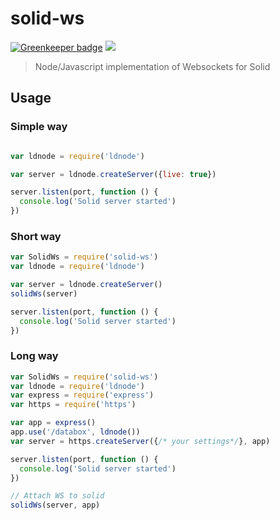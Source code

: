 # solid-ws

[![Greenkeeper badge](https://badges.greenkeeper.io/solid/node-solid-ws.svg)](https://greenkeeper.io/)
[![](https://img.shields.io/badge/project-Solid-7C4DFF.svg?style=flat-square)](https://github.com/solid/solid)

> Node/Javascript implementation of Websockets for Solid

## Usage

### Simple way

```javascript

var ldnode = require('ldnode')

var server = ldnode.createServer({live: true})

server.listen(port, function () {
  console.log('Solid server started')
})
```

### Short way 

```javascript
var SolidWs = require('solid-ws')
var ldnode = require('ldnode')

var server = ldnode.createServer()
solidWs(server)

server.listen(port, function () {
  console.log('Solid server started')
})
```

### Long way

```javascript
var SolidWs = require('solid-ws')
var ldnode = require('ldnode')
var express = require('express')
var https = require('https')

var app = express()
app.use('/databox', ldnode())
var server = https.createServer({/* your settings*/}, app)

server.listen(port, function () {
  console.log('Solid server started')
})

// Attach WS to solid
solidWs(server, app)
```

